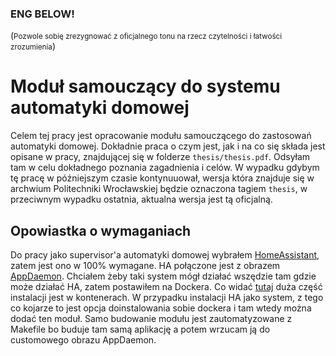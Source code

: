 ### ENG BELOW!

(<small>Pozwole sobię zrezygnować z oficjalnego tonu na rzecz czytelności i łatwości zrozumienia</small>)

# Moduł samouczący do systemu automatyki domowej
Celem tej pracy jest opracowanie modułu samouczącego do zastosowań automatyki domowej. Dokładnie praca o czym jest, jak i na co się składa jest opisane w pracy, znajdującej się w folderze `thesis/thesis.pdf`. Odsyłam tam w celu dokładnego poznania zagadnienia i celów. W wypadku gdybym tę pracę w późniejszym czasie kontynuuował, wersja która znajduje się w archwium Politechniki Wrocławskiej będzie oznaczona tagiem `thesis`, w przeciwnym wypadku ostatnia, aktualna wersja jest tą oficjalną.

## Opowiastka o wymaganiach
Do pracy jako supervisor'a automatyki domowej wybrałem [HomeAssistant](https://www.home-assistant.io/), zatem jest ono w 100% wymagane. HA połączone jest z obrazem [AppDaemon](https://github.com/AppDaemon/appdaemon/). Chciałem żeby taki system mógł działać wszędzie tam gdzie może działać HA, zatem postawiłem na Dockera. Co widać [tutaj](https://analytics.home-assistant.io/) duża część instalacji jest w kontenerach. W przypadku instalacji HA jako system, z tego co kojarze to jest opcja doinstalowania sobie dockera i tam wtedy można dodać ten moduł. Samo budowanie modułu jest zautomatyzowane z Makefile bo buduje tam samą aplikację a potem wrzucam ją do customowego obrazu AppDaemon.